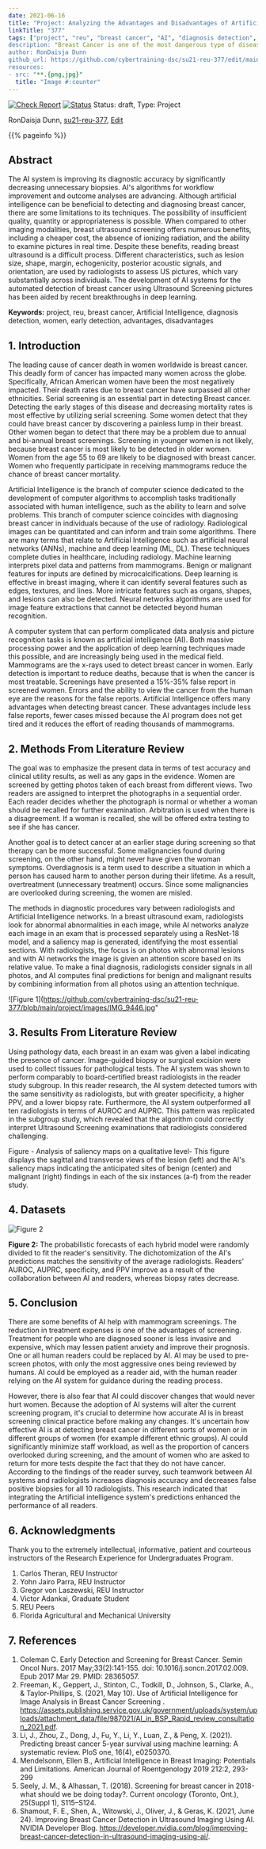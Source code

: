 ```yaml
---
date: 2021-06-16
title: "Project: Analyzing the Advantages and Disadvantages of Artificial Intelligence for Breast Cancer Detection in Women"
linkTitle: "377"
tags: ["project", "reu", "breast cancer", "AI", "diagnosis detection", "women", "early detection", "advantages", disadvantages"]
description: "Breast Cancer is one of the most dangerous type of disease that affects many women. For detecting Breast Cancer, machine learning techniques are applied to improve the accuracy of diagnosis."
author: RonDaisja Dunn
github_url: https://github.com/cybertraining-dsc/su21-reu-377/edit/main/project/index.md
resources:
- src: "**.{png,jpg}"
  title: "Image #:counter"
---
```


[![Check Report](https://github.com/cybertraining-dsc/su21-reu-377/workflows/Check%20Report/badge.svg)](https://github.com/cybertraining-dsc/su21-reu-377/actions)
[![Status](https://github.com/cybertraining-dsc/su21-reu-377/workflows/Status/badge.svg)](https://github.com/cybertraining-dsc/su21-reu-377/actions)
Status: draft, Type: Project


RonDaisja Dunn, [su21-reu-377](https://github.com/cybertraining-dsc/su21-reu-377), [Edit](https://github.com/cybertraining-dsc/su21-reu-377/blob/main/project/index.md)

{{% pageinfo %}}

## Abstract

The AI system is improving its diagnostic accuracy by significantly decreasing unnecessary biopsies. AI's algorithms for workflow improvement and outcome analyses are advancing. Although artificial intelligence can be beneficial to detecting and diagnosing breast cancer, there are some limitations to its techniques. The possibility of insufficient quality, quantity or appropriateness is possible. When compared to other imaging modalities, breast ultrasound screening offers numerous benefits, including a cheaper cost, the absence of ionizing radiation, and the ability to examine pictures in real time. Despite these benefits, reading breast ultrasound is a difficult process. Different characteristics, such as lesion size, shape, margin, echogenicity, posterior acoustic signals, and orientation, are used by radiologists to assess US pictures, which vary substantially across individuals. The development of AI systems for the automated detection of breast cancer using Ultrasound Screening pictures has been aided by recent breakthroughs in deep learning.

**Keywords:** project, reu, breast cancer, Artificial Intelligence, diagnosis detection, women, early detection, advantages, disadvantages 

## 1. Introduction

The leading cause of cancer death in women worldwide is breast cancer. This deadly form of cancer has impacted many women across the globe. Specifically, African American women have been the most negatively impacted. Their death rates due to breast cancer have surpassed all other ethnicities. Serial screening is an essential part in detecting Breast cancer. Detecting the early stages of this disease and decreasing mortality rates is most effective by utilizing serial screening. Some women detect that they could have breast cancer by discovering a painless lump in their breast. Other women began to detect that there may be a problem due to annual and bi-annual breast screenings. Screening in younger women is not likely, because breast cancer is most likely to be detected in older women. Women from the age 55 to 69 are likely to be diagnosed with breast cancer. Women who frequently participate in receiving mammograms reduce the chance of breast cancer mortality.

Artificial Intelligence is the branch of computer science dedicated to the development of computer algorithms to accomplish tasks traditionally associated with human intelligence, such as the ability to learn and solve problems. This branch of computer science coincides with diagnosing breast cancer in individuals because of the use of radiology. Radiological images can be quantitated and can inform and train some algorithms. There are many terms that relate to Artificial Intelligence such as artificial neural networks (ANNs), machine and deep learning (ML, DL). These techniques complete duties in healthcare, including radiology. Machine learning interprets pixel data and patterns from mammograms. Benign or malignant features for inputs are defined by microcalcifications. Deep learning is effective in breast imaging, where it can identify several features such as edges, textures, and lines. More intricate features such as organs, shapes, and lesions can also be detected. Neural networks algorithms are used for image feature extractions that cannot be detected beyond human recognition.

A computer system that can perform complicated data analysis and picture recognition tasks is known as artificial intelligence (AI). Both massive processing power and the application of deep learning techniques made this possible, and are increasingly being used in the medical field. Mammograms are the x-rays used to detect breast cancer in women. Early detection is important to reduce deaths, because that is when the cancer is most treatable. Screenings have presented a 15%-35% false report in screened women. Errors and the ability to view the cancer from the human eye are the reasons for the false reports. Artificial Intelligence offers many advantages when detecting breast cancer. These advantages include less false reports, fewer cases missed because the AI program does not get tired and it reduces the effort of reading thousands of mammograms.


## 2. Methods From Literature Review 

The goal was to emphasize the present data in terms of test accuracy and clinical utility results, as well as any gaps in the evidence. Women are screened by getting photos taken of each breast from different views. Two readers are assigned to interpret the photographs in a sequential order. Each reader decides whether the photograph is normal or whether a woman should be recalled for further examination. Arbitration is used when there is a disagreement. If a woman is recalled, she will be offered extra testing to see if she has cancer.

Another goal is to detect cancer at an earlier stage during screening so that therapy can be more successful. Some malignancies found during screening, on the other hand, might never have given the woman symptoms. Overdiagnosis is a term used to describe a situation in which a person has caused harm to another person during their lifetime. As a result, overtreatment (unnecessary treatment) occurs. Since some malignancies are overlooked during screening, the women are misled.

The methods in diagnostic procedures vary between radiologists and Artificial Intelligence networks. In a breast ultrasound exam, radiologists look for abnormal abnormalities in each image, while AI networks analyze each image in an exam that is processed separately using a ResNet-18 model, and a saliency map is generated, identifying the most essential sections. With radiologists, the focus is on photos with abnormal lesions and with AI networks the image is given an attention score based on its relative value. To make a final diagnosis, radiologists consider signals in all photos, and AI computes final predictions for benign and malignant results by combining information from all photos using an attention technique.

![Figure 1](https://github.com/cybertraining-dsc/su21-reu-377/blob/main/project/images/IMG_9446.jpg"

## 3. Results From Literature Review

Using pathology data, each breast in an exam was given a label indicating the presence of cancer. Image-guided biopsy or surgical excision were used to collect tissues for pathological tests. The AI system was shown to perform comparably to board-certified breast radiologists in the reader study subgroup. In this reader research, the AI system detected tumors with the same sensitivity as radiologists, but with greater specificity, a higher PPV, and a lower biopsy rate. Furthermore, the AI system outperformed all ten radiologists in terms of AUROC and AUPRC. This pattern was replicated in the subgroup study, which revealed that the algorithm could correctly interpret Ultrasound Screening examinations that radiologists considered challenging.

Figure -
Analysis of saliency maps on a qualitative level- This figure displays the sagittal and transverse views of the lesion (left) and the AI's saliency maps indicating the anticipated sites of benign (center) and malignant (right) findings in each of the six instances (a-f) from the reader study.

## 4. Datasets



![Figure 2](https://raw.githubusercontent.com/cybertraining-dsc/su21-reu-377/main/project/images/Dataset%20Image.png)

**Figure 2:** The probabilistic forecasts of each hybrid model were randomly divided to fit the reader's sensitivity. The dichotomization of the AI's predictions matches the sensitivity of the average radiologists. Readers' AUROC, AUPRC, specificity, and PPV improve as a result of the collaboration between AI and readers, whereas biopsy rates decrease.



## 5. Conclusion

There are some benefits of AI help with mammogram screenings. The reduction in treatment expenses is one of the advantages of screening. Treatment for people who are diagnosed sooner is less invasive and expensive, which may lessen patient anxiety and improve their prognosis. One or all human readers could be replaced by AI. AI may be used to pre-screen photos, with only the most aggressive ones being reviewed by humans. AI could be employed as a reader aid, with the human reader relying on the AI system for guidance during the reading process.

However, there is also fear that AI could discover changes that would never hurt women. Because the adoption of AI systems will alter the current screening program, it's crucial to determine how accurate AI is in breast screening clinical practice before making any changes. It's uncertain how effective AI is at detecting breast cancer in different sorts of women or in different groups of women (for example different ethnic groups). AI could significantly minimize staff workload, as well as the proportion of cancers overlooked during screening, and the amount of women who are asked to return for more tests despite the fact that they do not have cancer. According to the findings of the reader survey, such teamwork between AI systems and radiologists increases diagnosis accuracy and decreases false positive biopsies for all 10 radiologists. This research indicated that integrating the Artificial intelligence system's predictions enhanced the performance of all readers.


## 6. Acknowledgments

Thank you to the extremely intellectual, informative, patient and courteous instructors of the Research Experience for Undergraduates Program.

1. Carlos Theran, REU Instructor
2. Yohn Jairo Parra, REU Instructor
3. Gregor von Laszewski, REU Instructor
4. Victor Adankai, Graduate Student
5. REU Peers
6. Florida Agricultural and Mechanical University

## 7. References

1. Coleman C. Early Detection and Screening for Breast Cancer. Semin Oncol Nurs. 2017 May;33(2):141-155. doi: 10.1016/j.soncn.2017.02.009. Epub 2017 Mar 29. PMID: 28365057.
2. Freeman, K., Geppert, J., Stinton, C., Todkill, D., Johnson, S., Clarke, A., &amp; Taylor-Phillips, S. (2021, May 10). Use of Artificial Intelligence for Image Analysis in Breast Cancer Screening . https://assets.publishing.service.gov.uk/government/uploads/system/uploads/attachment_data/file/987021/AI_in_BSP_Rapid_review_consultation_2021.pdf.
3. Li, J., Zhou, Z., Dong, J., Fu, Y., Li, Y., Luan, Z., & Peng, X. (2021). Predicting breast cancer 5-year survival using machine learning: A systematic review. PloS one, 16(4), e0250370.
4. Mendelsonm,  Ellen B., Artificial Intelligence in Breast Imaging: Potentials and Limitations. American Journal of Roentgenology 2019 212:2, 293-299
5. Seely, J. M., & Alhassan, T. (2018). Screening for breast cancer in 2018-what should we be doing today?. Current oncology (Toronto, Ont.), 25(Suppl 1), S115–S124.
7. Shamout, F. E., Shen, A., Witowski, J., Oliver, J., &amp; Geras, K. (2021, June 24). Improving Breast Cancer Detection in Ultrasound Imaging Using AI. NVIDIA Developer Blog. https://developer.nvidia.com/blog/improving-breast-cancer-detection-in-ultrasound-imaging-using-ai/.   
